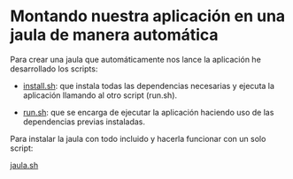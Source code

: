 Montando nuestra aplicación en una jaula de manera automática
==============================================================

 
Para crear una jaula que automáticamente nos lance la aplicación he desarrollado los scripts:

* [install.sh](https://github.com/julioxus/iv-aerospace/blob/master/doc/install.sh): que instala todas las dependencias necesarias y ejecuta la aplicación llamando al otro script (run.sh).

* [run.sh](https://github.com/julioxus/iv-aerospace/blob/master/workspace/guestbook/run.sh): que se encarga de ejecutar la aplicación haciendo uso de las dependencias previas instaladas.


Para instalar la jaula con todo incluido y hacerla funcionar con un solo script:

[jaula.sh](https://github.com/julioxus/iv-aerospace/blob/master/doc/jaula.sh)
